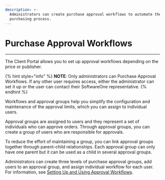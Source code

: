 ```yaml
---
description: >-
  Administrators can create purchase approval workflows to automate the
  purchasing process.
---
```


# Purchase Approval Workflows

***

The Client Portal allows you to set up approval workflows depending on the price or publisher.&#x20;

{% hint style="info" %}
**NOTE**: Only administrators can Purchase Approval Workflows. If any other user requires access, either the administrator can set it up or the user can contact their SoftwareOne representative.
{% endhint %}

Workflows and approval groups help you simplify the configuration and maintenance of the approval limits, which you can assign to individual users.

Approval groups are assigned to users and they represent a set of individuals who can approve orders. Through approval groups, you can create a group of users who are responsible for approvals.

To reduce the effort of maintaining a group, you can link approval groups together through parent-child relationships. Each approval group can only have one parent but it can be used as a child in several approval groups.

Administrators can create three levels of purchase approval groups, add users to an approval group, and assign individual workflow for each user. For information, see [Setting Up and Using Approval Workflows](setting-up-and-using-approval-workflows.md).
